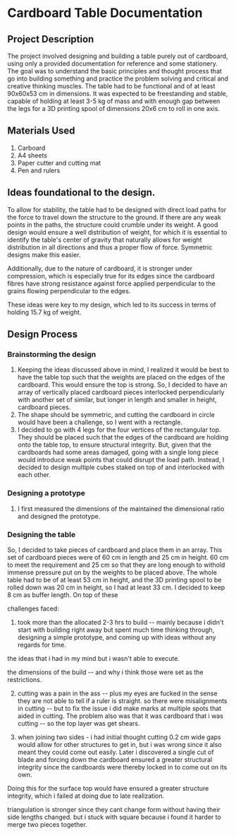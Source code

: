 # Cardboard Table Documentation

## Project Description
The project involved designing and building a table purely out of cardboard, using only a provided documentation for reference and some stationery. The goal was to understand the basic principles and thought process that go into building something and practice the problem solving and critical and creative thinking muscles. The table had to be functional and of at least 90x60x53 cm in dimensions. It was expected to be freestanding and stable, capable of holding at least 3-5 kg of mass and with enough gap between the legs for a 3D printing spool of dimensions 20x6 cm to roll in one axis.

## Materials Used
1. Carboard
2. A4 sheets
3. Paper cutter and cutting mat
4. Pen and rulers

## Ideas foundational to the design.
To allow for stability, the table had to be designed with direct load paths for the force to travel down the structure to the ground. If there are any weak points in the paths, the structure could crumble under its weight. A good design would ensure a well distribution of weight, for which it is essential to identify the table's center of gravity that naturally allows for weight distribution in all directions and thus a proper flow of force. Symmetric designs make this easier. 

Additionally, due to the nature of cardboard, it is stronger under compression, which is especially true for its edges since the cardboard fibres have strong resistance against force applied perpendicular to the grains flowing perpendicular to the edges. 

These ideas were key to my design, which led to its success in terms of holding 15.7 kg of weight.

## Design Process
### Brainstorming the design
1. Keeping the ideas discussed above in mind, I realized it would be best to have the table top such that the weights are placed on the edges of the cardboard. This would ensure the top is strong. So, I decided to have an array of vertically placed cardboard pieces interlocked perpendicularly with another set of similar, but longer in length and smaller in height, cardboard pieces. 
2. The shape should be symmetric, and cutting the cardboard in circle would have been a challenge, so I went with a rectangle.
3. I decided to go with 4 legs for the four vertices of the rectangular top. They should be placed such that the edges of the cardboard are holding onto the table top, to ensure structural integrity. But, given that the cardboards had some areas damaged, going with a single long piece would introduce weak points that could disrupt the load path. Instead, I decided to design multiple cubes staked on top of and interlocked with each other.

### Designing a prototype
1. I first measured the dimensions of the 
maintained the dimensional ratio and designed the prototype.

### Designing the table

So, I decided to take pieces of cardboard and place them in an array. This set of cardboard pieces were of 60 cm in length and 25 cm in height. 60 cm to meet the requirement and 25 cm so that they are long enough to withold immense pressure put on by the weights to be placed above. The whole table had to be of at least 53 cm in height, and the 3D printing spool to be rolled down was 20 cm in height, so I had at least 33 cm. I decided to keep 8 cm as buffer length. On top of these 

challenges faced: 
1. took more than the allocated 2-3 hrs to build -- mainly because i didn't start with building right away but spent much time thinking through, designing a simple prototype, and coming up with ideas without any regards for time. 

the ideas that i had in my mind but i wasn't able to execute. 

the dimensions of the build -- and why i think those were set as the restrictions.

2. cutting was a pain in the ass -- plus my eyes are fucked in the sense they are not able to tell if a ruler is straight. so there were misalignments in cutting -- but to fix the issue i did make marks at multiple spots that aided in cutting. The problem also was that it was cardboard that i was cutting -- so the top layer was get shears. 

3. when joining two sides - i had initial thought cutting 0.2 cm wide gaps would allow for other structures to get in, but i was wrong since it also meant they could come out easily. Later i discovered a single cut of blade and forcing down the cardboard ensured a greater structural integrity since the cardboards were thereby locked in to come out on its own. 

Doing this for the surface top would have ensured a greater structure integrity, which i failed at doing due to late realization. 

triangulation is stronger since they cant change form without having their side lengths changed. but i stuck with square because i found it harder to merge two pieces together. 
